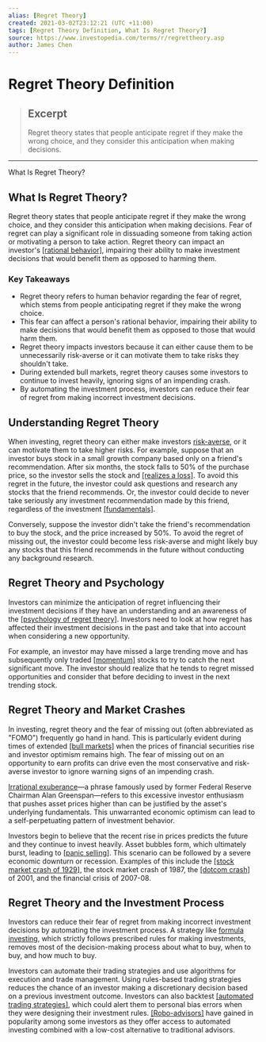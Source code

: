 ```yaml
---
alias: [Regret Theory]
created: 2021-03-02T23:12:21 (UTC +11:00)
tags: [Regret Theory Definition, What Is Regret Theory?]
source: https://www.investopedia.com/terms/r/regrettheory.asp
author: James Chen
---
```


# Regret Theory Definition

> ## Excerpt
> Regret theory states that people anticipate regret if they make the wrong choice, and they consider this anticipation when making decisions.

---

What Is Regret Theory?
## What Is Regret Theory?

Regret theory states that people anticipate regret if they make the wrong choice, and they consider this anticipation when making decisions. Fear of regret can play a significant role in dissuading someone from taking action or motivating a person to take action. Regret theory can impact an investor's [[rational behavior]](https://www.investopedia.com/terms/r/rational-behavior.asp), impairing their ability to make investment decisions that would benefit them as opposed to harming them.

### Key Takeaways

-   Regret theory refers to human behavior regarding the fear of regret, which stems from people anticipating regret if they make the wrong choice.
-   This fear can affect a person's rational behavior, impairing their ability to make decisions that would benefit them as opposed to those that would harm them.
-   Regret theory impacts investors because it can either cause them to be unnecessarily risk-averse or it can motivate them to take risks they shouldn't take.
-   During extended bull markets, regret theory causes some investors to continue to invest heavily, ignoring signs of an impending crash.
-   By automating the investment process, investors can reduce their fear of regret from making incorrect investment decisions.

## Understanding Regret Theory

When investing, regret theory can either make investors [risk-averse](https://www.investopedia.com/terms/r/riskaverse.asp), or it can motivate them to take higher risks. For example, suppose that an investor buys stock in a small growth company based only on a friend's recommendation. After six months, the stock falls to 50% of the purchase price, so the investor sells the stock and [[realizes a loss]](https://www.investopedia.com/terms/r/realizedloss.asp). To avoid this regret in the future, the investor could ask questions and research any stocks that the friend recommends. Or, the investor could decide to never take seriously any investment recommendation made by this friend, regardless of the investment [[fundamentals]](https://www.investopedia.com/terms/f/fundamentals.asp).

Conversely, suppose the investor didn't take the friend's recommendation to buy the stock, and the price increased by 50%. To avoid the regret of missing out, the investor could become less risk-averse and might likely buy any stocks that this friend recommends in the future without conducting any background research.

## Regret Theory and Psychology

Investors can minimize the anticipation of regret influencing their investment decisions if they have an understanding and an awareness of the [[psychology of regret theory]](https://www.investopedia.com/articles/trading/02/110502.asp). Investors need to look at how regret has affected their investment decisions in the past and take that into account when considering a new opportunity.

For example, an investor may have missed a large trending move and has subsequently only traded [[momentum]](https://www.investopedia.com/trading/introduction-to-momentum-trading/) stocks to try to catch the next significant move. The investor should realize that he tends to regret missed opportunities and consider that before deciding to invest in the next trending stock.

## Regret Theory and Market Crashes

In investing, regret theory and the fear of missing out (often abbreviated as "FOMO") frequently go hand in hand. This is particularly evident during times of extended [[bull markets]](https://www.investopedia.com/terms/b/bullmarket.asp) when the prices of financial securities rise and investor optimism remains high. The fear of missing out on an opportunity to earn profits can drive even the most conservative and risk-averse investor to ignore warning signs of an impending crash.

[Irrational exuberance](https://www.investopedia.com/terms/i/irrationalexuberance.asp)—a phrase famously used by former Federal Reserve Chairman Alan Greenspan—refers to this excessive investor enthusiasm that pushes asset prices higher than can be justified by the asset's underlying fundamentals. This unwarranted economic optimism can lead to a self-perpetuating pattern of investment behavior.

Investors begin to believe that the recent rise in prices predicts the future and they continue to invest heavily. Asset bubbles form, which ultimately burst, leading to [[panic selling]](https://www.investopedia.com/terms/p/panicselling.asp). This scenario can be followed by a severe economic downturn or recession. Examples of this include the [[stock market crash of 1929]](https://www.investopedia.com/terms/s/stock-market-crash-1929.asp), the stock market crash of 1987, the [[dotcom crash]](https://www.investopedia.com/terms/d/dotcom-bubble.asp) of 2001, and the financial crisis of 2007-08.

## Regret Theory and the Investment Process

Investors can reduce their fear of regret from making incorrect investment decisions by automating the investment process. A strategy like [formula investing](https://www.investopedia.com/terms/f/formula_investing.asp), which strictly follows prescribed rules for making investments, removes most of the decision-making process about what to buy, when to buy, and how much to buy.

Investors can automate their trading strategies and use algorithms for execution and trade management. Using rules-based trading strategies reduces the chance of an investor making a discretionary decision based on a previous investment outcome. Investors can also backtest [[automated trading strategies]](https://www.investopedia.com/articles/trading/11/automated-trading-systems.asp), which could alert them to personal bias errors when they were designing their investment rules. [[Robo-advisors]](https://www.investopedia.com/terms/r/roboadvisor-roboadviser.asp) have gained in popularity among some investors as they offer access to automated investing combined with a low-cost alternative to traditional advisors.
